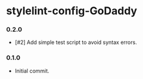 # stylelint-config-GoDaddy

### 0.2.0

- [#2] Add simple test script to avoid syntax errors.

### 0.1.0

- Initial commit.

